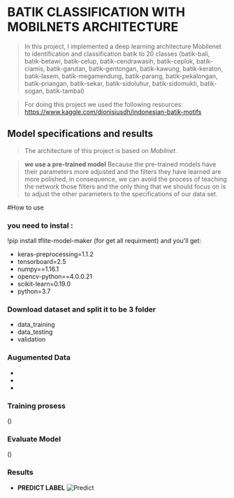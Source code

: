 # BATIK CLASSIFICATION WITH MOBILNETS ARCHITECTURE

>In this project, I implemented a deep learning architecture Mobilenet to identification and classification batik to 20 classes
(batik-bali, batik-betawi, batik-celup, batik-cendrawasih, batik-ceplok, batik-ciamis, batik-garutan, batik-gentongan, batik-kawung, batik-keraton, batik-lasem, batik-megamendung, batik-parang, batik-pekalongan, batik-priangan, batik-sekar, batik-sidoluhur, batik-sidomukti, batik-sogan, batik-tambal)

>For doing this project we used the following resources: https://www.kaggle.com/dionisiusdh/indonesian-batik-motifs

## Model specifications and results
>The architecture of this project is based on _Mobilnet_.

>**we use a pre-trained model** Because the pre-trained models have their parameters more adjusted and the filters they have learned are more polished, in consequence, we can avoid the process of teaching the network those filters and the only thing that we should focus on is to adjust the other parameters to the specifications of our data set.



#How to use

### you need to instal : 
!pip install tflite-model-maker 
(for get all requirment) and you'll get:
- keras-preprocessing=1.1.2
- tensorboard=2.5
- numpy==1.16.1
- opencv-python==4.0.0.21
- scikit-learn=0.19.0
- python=3.7


### Download dataset and split it to be 3 folder
- data_training
- data_testing
- validation


### Augumented Data
-
-
-


### Training prosess
()

### Evaluate Model
()


### Results
* **PREDICT LABEL**
![Predict]()



